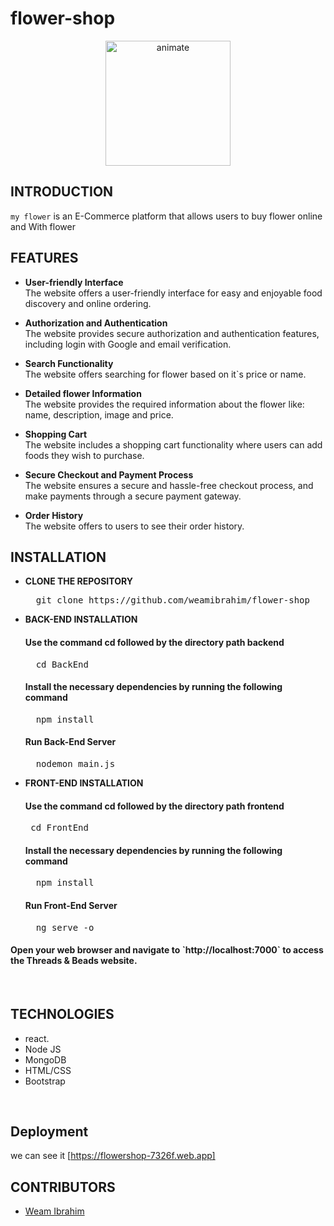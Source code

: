 # flower-shop
<div align="center" margin-top="5px">
  <img src="https://img.freepik.com/free-photo/top-view-pink-flower-with-drops_1112-450.jpg?w=996&t=st=1692908385~exp=1692908985~hmac=d23cce672841dbf80bf8e7ae4da34b7ae15299bf6dbeef362f0cb7694f6b2ebd" alt="animate" width="200"/><br>
  <a href=#">
   
  </a>
</div>

## **INTRODUCTION**

`my flower` is an E-Commerce platform that allows users to buy flower online and  With flower


## **FEATURES**

- **User-friendly Interface**<br>
  The website offers a  user-friendly interface for easy and enjoyable food discovery and online ordering.

- **Authorization and Authentication**<br>
  The website provides secure authorization and authentication features, including login with Google and email verification.

- **Search Functionality**<br>
  The website offers searching for flower based on it`s price or name.

- **Detailed flower Information**<br>
  The website provides the required information about the flower like: name,  description, image and price.


- **Shopping Cart**<br>
  The website includes a shopping cart functionality where users can add foods they wish to purchase.
  
- **Secure Checkout and Payment Process**<br>
  The website ensures a secure and hassle-free checkout process, and make payments through a secure payment gateway.

- **Order History**<br>
  The website offers to users to see their order history.





## **INSTALLATION**

- **CLONE THE REPOSITORY**
  <pre>
    git clone https://github.com/weamibrahim/flower-shop
  </pre>

- **BACK-END INSTALLATION**
  <h4>Use the command cd followed by the directory path backend</h4>
  <pre>
    cd BackEnd
  </pre>

  <h4>Install the necessary dependencies by running the following command</h4>
  <pre>
    npm install
  </pre>

  <h4>Run Back-End Server</h4>
  <pre>
    nodemon main.js
  </pre>

- **FRONT-END INSTALLATION**
  <h4>Use the command cd followed by the directory path frontend</h4>
  <pre>
   cd FrontEnd
  </pre>

  <h4>Install the necessary dependencies by running the following command</h4>
  <pre>
    npm install
  </pre>

  <h4>Run Front-End Server</h4>
  <pre>
    ng serve -o
  </pre>

<h4>Open your web browser and navigate to `http://localhost:7000` to access the Threads & Beads website.</h4><br>


## **TECHNOLOGIES**

- react.
- Node JS
- MongoDB
- HTML/CSS
- Bootstrap

<br>

## **Deployment**
we can see it [https://flowershop-7326f.web.app]

 ## **CONTRIBUTORS**

- [Weam Ibrahim](https://github.com/weamibrahim)


